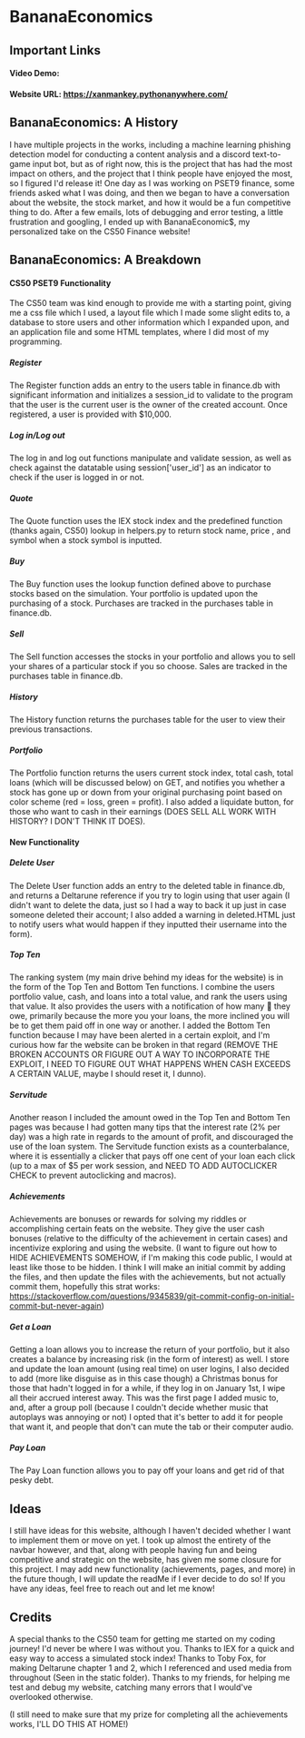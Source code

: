 # BananaEconomics
## Important Links
#### Video Demo:  <URL HERE>
#### Website URL: https://xanmankey.pythonanywhere.com/
## BananaEconomics: A History
  I have multiple projects in the works, including a machine learning phishing detection model for conducting a content analysis and a discord text-to-game input bot, but as of right now, this is the project that has had the most impact on others, and the project that I think people have enjoyed the most, so I figured I'd release it! One day as I was working on PSET9 finance, some friends asked what I was doing, and then we began to have a conversation about the website, the stock market, and how it would be a fun competitive thing to do. After a few emails, lots of debugging and error testing, a little frustration and googling, I ended up with BananaEconomic$, my personalized take on the CS50 Finance website!
## BananaEconomics: A Breakdown
  #### CS50 PSET9 Functionality
  The CS50 team was kind enough to provide me with a starting point, giving me a css file which I used, a layout file which I made some slight edits to, a database to store users and other information which I expanded upon, and an application file and some HTML templates, where I did most of my programming.
##### Register
  The Register function adds an entry to the users table in finance.db with significant information and initializes a session_id to validate to the program that the user is the current user is the owner of the created account. Once registered, a user is provided with $10,000.
##### Log in/Log out
  The log in and log out functions manipulate and validate session, as well as check against the datatable using session['user_id'] as an indicator to check if the user is logged in or not.
##### Quote
  The Quote function uses the IEX stock index and the predefined function (thanks again, CS50) lookup in helpers.py to return stock name, price , and symbol when a stock symbol is inputted.
##### Buy
  The Buy function uses the lookup function defined above to purchase stocks based on the simulation. Your portfolio is updated upon the purchasing of a stock. Purchases are tracked in the purchases table in finance.db.
##### Sell
  The Sell function accesses the stocks in your portfolio and allows you to sell your shares of a particular stock if you so choose. Sales are tracked in the purchases table in finance.db.
##### History
  The History function returns the purchases table for the user to view their previous transactions.
##### Portfolio
  The Portfolio function returns the users current stock index, total cash, total loans (which will be discussed below) on GET, and notifies you whether a stock has gone up or down from your original purchasing point based on color scheme (red = loss, green = profit). I also added a liquidate button, for those who want to cash in their earnings (DOES SELL ALL WORK WITH HISTORY? I DON'T THINK IT DOES).
  
#### New Functionality
##### Delete User
  The Delete User function adds an entry to the deleted table in finance.db, and returns a Deltarune reference if you try to login using that user again (I didn't want to delete the data, just so I had a way to back it up just in case someone deleted their account; I also added a warning in deleted.HTML just to notify users what would happen if they inputted their username into the form).
##### Top Ten
  The ranking system (my main drive behind my ideas for the website) is in the form of the Top Ten and Bottom Ten functions. I combine the users portfolio value, cash, and loans into a total value, and rank the users using that value. It also provides the users with a notification of how many 🍌 they owe, primarily because the more you your loans, the more inclined you will be to get them paid off in one way or another. I added the Bottom Ten function because I may have been alerted in a certain exploit, and I'm curious how far the website can be broken in that regard (REMOVE THE BROKEN ACCOUNTS OR FIGURE OUT A WAY TO INCORPORATE THE EXPLOIT, I NEED TO FIGURE OUT WHAT HAPPENS WHEN CASH EXCEEDS A CERTAIN VALUE, maybe I should reset it, I dunno).
##### Servitude
  Another reason I included the amount owed in the Top Ten and Bottom Ten pages was because I had gotten many tips that the interest rate (2% per day) was a high rate in regards to the amount of profit, and discouraged the use of the loan system. The Servitude function exists as a counterbalance, where it is essentially a clicker that pays off one cent of your loan each click (up to a max of $5 per work session, and NEED TO ADD AUTOCLICKER CHECK to prevent autoclicking and macros).
##### Achievements
  Achievements are bonuses or rewards for solving my riddles or accomplishing certain feats on the website. They give the user cash bonuses (relative to the difficulty of the achievement in certain cases) and incentivize exploring and using the website.
  (I want to figure out how to HIDE ACHIEVEMENTS SOMEHOW, if I'm making this code public, I would at least like those to be hidden. I think I will make an initial commit by adding the files, and then update the files with the achievements, but not actually commit them, hopefully this strat works: https://stackoverflow.com/questions/9345839/git-commit-config-on-initial-commit-but-never-again)
##### Get a Loan
  Getting a loan allows you to increase the return of your portfolio, but it also creates a balance by increasing risk (in the form of interest) as well. I store and update the loan amount (using real time) on user logins, I also decided to add (more like disguise as in this case though) a Christmas bonus for those that hadn't logged in for a while, if they log in on January 1st, I wipe all their accrued interest away. This was the first page I added music to, and, after a group poll (because I couldn't decide whether music that autoplays was annoying or not) I opted that it's better to add it for people that want it, and people that don't can mute the tab or their computer audio.
##### Pay Loan
  The Pay Loan function allows you to pay off your loans and get rid of that pesky debt. 
  
## Ideas
  I still have ideas for this website, although I haven't decided whether I want to implement them or move on yet. I took up almost the entirety of the navbar however, and that, along with people having fun and being competitive and strategic on the website, has given me some closure for this project. I may add new functionality (achievements, pages, and more) in the future though, I will update the readMe if I ever decide to do so! If you have any ideas, feel free to reach out and let me know!

## Credits
A special thanks to the CS50 team for getting me started on my coding journey! I'd never be where I was without you.
Thanks to IEX for a quick and easy way to access a simulated stock index!
Thanks to Toby Fox, for making Deltarune chapter 1 and 2, which I referenced and used media from throughout (Seen in the static folder).
Thanks to my friends, for helping me test and debug my website, catching many errors that I would've overlooked otherwise.
  
(I still need to make sure that my prize for completing all the achievements works, I'LL DO THIS AT HOME!)
